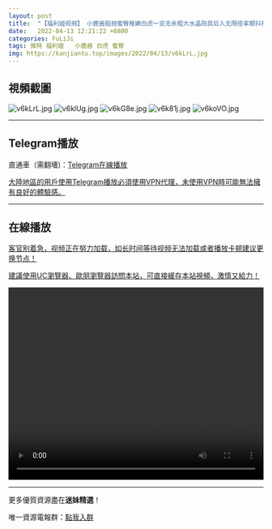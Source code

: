 ```yaml
---
layout: post
title:  "【福利姬视频】 小鹿酱挺翘蜜臀稚嫩白虎一览无余粗大水晶阳具后入无限痉挛颤抖把自己干趴"
date:   2022-04-13 12:21:22 +0800
categories: FuLiJi
tags: 推特 福利姬   小鹿酱 白虎 蜜臀
img: https://kanjiantu.top/images/2022/04/13/v6kLrL.jpg
---
```



## 視頻截圖

![v6kLrL.jpg](https://kanjiantu.top/images/2022/04/13/v6kLrL.jpg)
![v6klUg.jpg](https://kanjiantu.top/images/2022/04/13/v6klUg.jpg)
![v6kG8e.jpg](https://kanjiantu.top/images/2022/04/13/v6kG8e.jpg)
![v6k81j.jpg](https://kanjiantu.top/images/2022/04/13/v6k81j.jpg)
![v6koVO.jpg](https://kanjiantu.top/images/2022/04/13/v6koVO.jpg)

* * *
## Telegram播放

直通車（需翻墻)：[Telegram在線播放](https://t.me/mimeijingxuan/685)


<u>大陸地區的用戶使用Telegram播放必須使用VPN代理，未使用VPN時可能無法擁有良好的體驗感。</u> 
* * *
## 在線播放
<u>客官别着急，视频正在努力加载，如长时间等待视频无法加载或者播放卡顿建议更换节点！</u>

<u>建議使用UC瀏覽器、歐朋瀏覽器訪問本站，可直接緩存本站視頻，激情又給力！</u>
<center><video src="https://cdn.publer.io/uploads/videos/62520434db27973fa7fa7c08/474fb56f842d8598f65b6023df785f93.mp4" width="100%" height="380px" controls="controls"></video></center>

* * *
更多優質資源盡在**迷妹精選**！

唯一資源電報群：[點我入群](https://t.me/mimeijingxuan)


